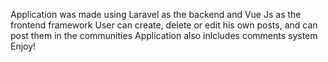 Application was made using Laravel as the backend and Vue Js as the frontend framework
User can create, delete or edit his own posts, and can post them in the communities
Application also inlcludes comments system
Enjoy!
